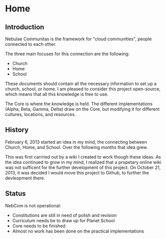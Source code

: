# Home

## Introduction

Nebulae Communitas is the framework for "cloud communities", people connected to each other.

The three main focuses for this connection are the following:
+ Church
+ Home
+ School

These documents should contain all the necessary information to set up a church, school, or home. I am pleased to consider this project open-source, which means that all this knowledge is free to use.

The Core is where the knowledge is held. The different implementations (Alpha, Beta, Gamma, Delta) draw on the Core, but modifying it for different cultures, locations, and resources.

## History

February 6, 2013 started an idea in my mind, the connecting between Church, Home, and School. Over the following months that idea grew.

This was first carrried out by a wiki I created to work though these ideas. As the idea continued to grow in my mind, I realized that a propetary online wiki was not sufficent for the further development of this project. On October 21, 2013, it was decided I would move this project to Github, to further the devleopment there.

## Status

NebCom is not operational:
+ Constitutions are still in need of polish and revision
+ Curriculum needs be to draw up for Planet School
+ Core needs to be finished
+ Almost no work has been done on the practical implementations
